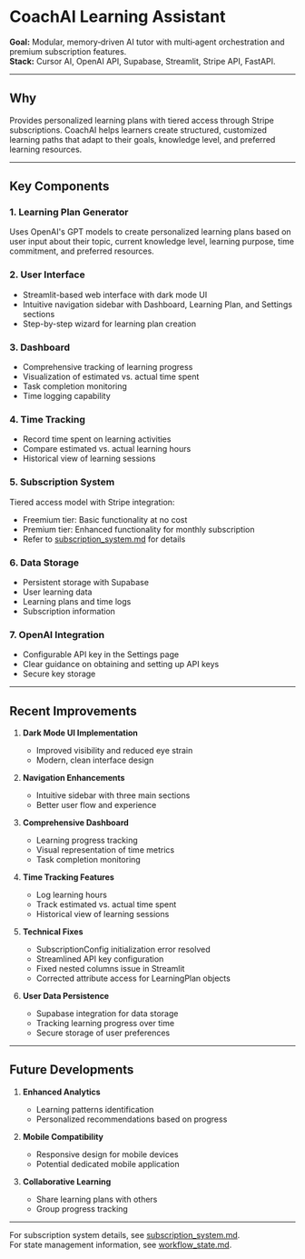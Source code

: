 # CoachAI Learning Assistant

**Goal:** Modular, memory‑driven AI tutor with multi‑agent orchestration and premium subscription features.  
**Stack:** Cursor AI, OpenAI API, Supabase, Streamlit, Stripe API, FastAPI.

---

## Why

Provides personalized learning plans with tiered access through Stripe subscriptions. CoachAI helps learners create structured, customized learning paths that adapt to their goals, knowledge level, and preferred learning resources.

---

## Key Components

### 1. Learning Plan Generator
Uses OpenAI's GPT models to create personalized learning plans based on user input about their topic, current knowledge level, learning purpose, time commitment, and preferred resources.

### 2. User Interface
- Streamlit-based web interface with dark mode UI
- Intuitive navigation sidebar with Dashboard, Learning Plan, and Settings sections
- Step-by-step wizard for learning plan creation

### 3. Dashboard
- Comprehensive tracking of learning progress
- Visualization of estimated vs. actual time spent
- Task completion monitoring
- Time logging capability

### 4. Time Tracking
- Record time spent on learning activities
- Compare estimated vs. actual learning hours
- Historical view of learning sessions

### 5. Subscription System
Tiered access model with Stripe integration:
- Freemium tier: Basic functionality at no cost
- Premium tier: Enhanced functionality for monthly subscription
- Refer to [subscription_system.md](./subscription_system.md) for details

### 6. Data Storage
- Persistent storage with Supabase
- User learning data 
- Learning plans and time logs
- Subscription information

### 7. OpenAI Integration
- Configurable API key in the Settings page
- Clear guidance on obtaining and setting up API keys
- Secure key storage

---

## Recent Improvements

1. **Dark Mode UI Implementation**
   - Improved visibility and reduced eye strain
   - Modern, clean interface design

2. **Navigation Enhancements**
   - Intuitive sidebar with three main sections
   - Better user flow and experience

3. **Comprehensive Dashboard**
   - Learning progress tracking
   - Visual representation of time metrics
   - Task completion monitoring

4. **Time Tracking Features**
   - Log learning hours
   - Track estimated vs. actual time spent
   - Historical view of learning sessions

5. **Technical Fixes**
   - SubscriptionConfig initialization error resolved
   - Streamlined API key configuration
   - Fixed nested columns issue in Streamlit
   - Corrected attribute access for LearningPlan objects

6. **User Data Persistence**
   - Supabase integration for data storage
   - Tracking learning progress over time
   - Secure storage of user preferences

---

## Future Developments

1. **Enhanced Analytics**
   - Learning patterns identification
   - Personalized recommendations based on progress

2. **Mobile Compatibility**
   - Responsive design for mobile devices
   - Potential dedicated mobile application

3. **Collaborative Learning**
   - Share learning plans with others
   - Group progress tracking

---

For subscription system details, see [subscription_system.md](./subscription_system.md).  
For state management information, see [workflow_state.md](./workflow_state.md). 